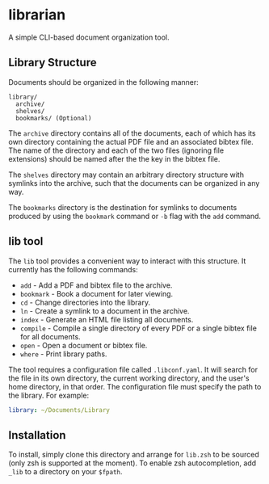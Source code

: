 # librarian
A simple CLI-based document organization tool.

## Library Structure

Documents should be organized in the following manner:
```
library/
  archive/
  shelves/
  bookmarks/ (Optional)
```
The `archive` directory contains all of the documents, each of which has its
own directory containing the actual PDF file and an associated bibtex file. The
name of the directory and each of the two files (ignoring file extensions)
should be named after the the key in the bibtex file.

The `shelves` directory may contain an arbitrary directory structure with
symlinks into the archive, such that the documents can be organized in any way.

The `bookmarks` directory is the destination for symlinks to documents produced
by using the `bookmark` command or `-b` flag with the `add` command.

## lib tool

The `lib` tool provides a convenient way to interact with this structure. It
currently has the following commands:
* `add` - Add a PDF and bibtex file to the archive.
* `bookmark` - Book a document for later viewing.
* `cd` - Change directories into the library.
* `ln` - Create a symlink to a document in the archive.
* `index` - Generate an HTML file listing all documents.
* `compile` - Compile a single directory of every PDF or a single bibtex file
  for all documents.
* `open` - Open a document or bibtex file.
* `where` - Print library paths.

The tool requires a configuration file called `.libconf.yaml`. It will search
for the file in its own directory, the current working directory, and the
user's home directory, in that order. The configuration file must specify the
path to the library. For example:
```yaml
library: ~/Documents/Library
```

## Installation
To install, simply clone this directory and arrange for `lib.zsh` to be
sourced (only zsh is supported at the moment). To enable zsh autocompletion,
add `_lib` to a directory on your `$fpath`.
